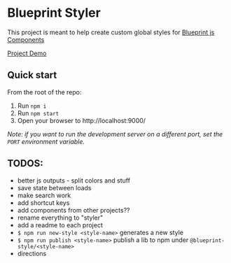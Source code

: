 # Blueprint Styler

This project is meant to help create custom global styles for [Blueprint js Components](https://blueprintjs.com/docs/)

[Project Demo](https://stash.pnnl.gov/pages/UXRSRC/blueprint-styler/master/browse/dist/index.html)

## Quick start

From the root of the repo:

1. Run `npm i`
1. Run `npm start`
1. Open your browser to http://localhost:9000/

*Note: if you want to run the development server on a different port, set the `PORT` environment variable.*


## TODOS:
- better js outputs - split colors and stuff
- save state between loads
- make search work
- add shortcut keys
- add components from other projects??
- rename everything to "styler"
- add a readme to each project
- `$ npm run new-style <style-name>` generates a new style
- `$ npm run publish <style-name>` publish a lib to npm under `@blueprint-style/<style-name>`
- directions

